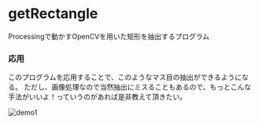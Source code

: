 # getRectangle
Processingで動かすOpenCVを用いた矩形を抽出するプログラム

### 応用
このプログラムを応用することで、このようなマス目の抽出ができるようになる。
ただし、画像処理なので当然抽出にミスることもあるので、もっとこんな手法がいいよ！っていうのがあれば是非教えて頂きたい。

![demo1](https://github.com/nshhhin/Images/blob/master/getRect_demo.png "demo1")
